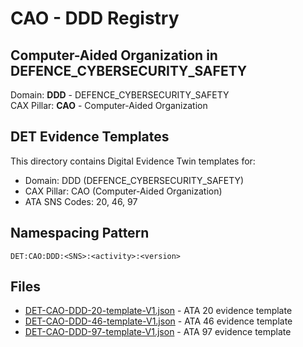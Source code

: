 # CAO - DDD Registry

## Computer-Aided Organization in DEFENCE_CYBERSECURITY_SAFETY

Domain: **DDD** - DEFENCE_CYBERSECURITY_SAFETY  
CAX Pillar: **CAO** - Computer-Aided Organization

## DET Evidence Templates

This directory contains Digital Evidence Twin templates for:
- Domain: DDD (DEFENCE_CYBERSECURITY_SAFETY)
- CAX Pillar: CAO (Computer-Aided Organization)
- ATA SNS Codes: 20, 46, 97

## Namespacing Pattern
```
DET:CAO:DDD:<SNS>:<activity>:<version>
```

## Files
- [DET-CAO-DDD-20-template-V1.json](DET-CAO-DDD-20-template-V1.json) - ATA 20 evidence template
- [DET-CAO-DDD-46-template-V1.json](DET-CAO-DDD-46-template-V1.json) - ATA 46 evidence template
- [DET-CAO-DDD-97-template-V1.json](DET-CAO-DDD-97-template-V1.json) - ATA 97 evidence template

